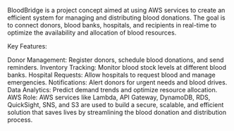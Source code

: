 BloodBridge is a project concept aimed at using AWS services to create an efficient system for managing and distributing blood donations. The goal is to connect donors, blood banks, hospitals, and recipients in real-time to optimize the availability and allocation of blood resources.

Key Features:

Donor Management: Register donors, schedule blood donations, and send reminders.
Inventory Tracking: Monitor blood stock levels at different blood banks.
Hospital Requests: Allow hospitals to request blood and manage emergencies.
Notifications: Alert donors for urgent needs and blood drives.
Data Analytics: Predict demand trends and optimize resource allocation.
AWS Role:
AWS services like Lambda, API Gateway, DynamoDB, RDS, QuickSight, SNS, and S3 are used to build a secure, scalable, and efficient solution that saves lives by streamlining the blood donation and distribution process.

